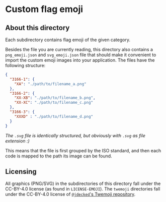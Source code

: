# Custom flag emoji

## About this directory
Each subdirectory contains flag emoji of the given category.

Besides the file you are currently reading, this directory also contains a `png_emoji.json` and `svg_emoji.json` file that should make it convenient to import the custom emoji images into your application. The files have the following structure:

```json
{
  "3166-1": {
    "XA": "./path/to/filename_a.png"
  },
  "3166-2": {
    "XX-XB": "./path/to/filename_b.png",
    "XX-XC": "./path/to/filename_c.png"
  },
  "3166-3": {
    "XXXD" : "./path/to/filename_d.png"
  }
}
```
*The `.svg` file is identically structured, but obviously with `.svg` as file extension :)*

This means that the file is first grouped by the ISO standard, and then each code is mapped to the path its image can be found.

## Licensing
All graphics (PNG/SVG) in the subdirectories of this directory fall under the CC-BY-4.0 license (as found in `LICENSE-EMOJI`).
The `twemoji` directories fall under the CC-BY-4.0 license of [`@jdecked`'s Twemoji repository](https://github.com/jdecked/twemoji).

